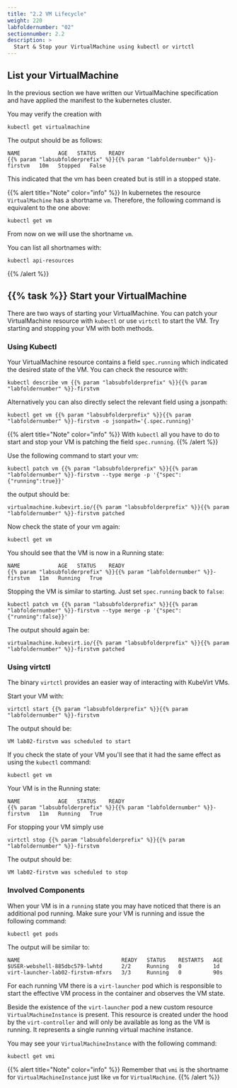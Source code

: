 ```yaml
---
title: "2.2 VM Lifecycle"
weight: 220
labfoldernumber: "02"
sectionnumber: 2.2
description: >
  Start & Stop your VirtualMachine using kubectl or virtctl
---
```



## List your VirtualMachine

In the previous section we have written our VirtualMachine specification and have applied the manifest to the kubernetes cluster.

You may verify the creation with

```shell
kubectl get virtualmachine
```

The output should be as follows:

```text
NAME            AGE   STATUS    READY
{{% param "labsubfolderprefix" %}}{{% param "labfoldernumber" %}}-firstvm   10m   Stopped   False
```

This indicated that the vm has been created but is still in a stopped state.

{{% alert title="Note" color="info" %}}
In kubernetes the resource `VirtualMachine` has a shortname `vm`. Therefore, the following command is equivalent to the one above:

```shell
kubectl get vm
```

From now on we will use the shortname `vm`. 

You can list all shortnames with:

```shell
kubectl api-resources
```
{{% /alert %}}


## {{% task %}} Start your VirtualMachine

There are two ways of starting your VirtualMachine. You can patch your VirtualMachine resource with `kubectl` or use `virtctl` to 
start the VM. Try starting and stopping your VM with both methods.


### Using Kubectl

Your VirtualMachine resource contains a field `spec.running` which indicated the desired state of the VM. You can check 
the resource with:

```shell
kubectl describe vm {{% param "labsubfolderprefix" %}}{{% param "labfoldernumber" %}}-firstvm
```

Alternatively you can also directly select the relevant field using a jsonpath:

```shell
kubectl get vm {{% param "labsubfolderprefix" %}}{{% param "labfoldernumber" %}}-firstvm -o jsonpath='{.spec.running}'
```

{{% alert title="Note" color="info" %}}
With `kubectl` all you have to do to start and stop your VM is patching the field `spec.running`. 
{{% /alert %}}

Use the following command to start your vm:

```shell
kubectl patch vm {{% param "labsubfolderprefix" %}}{{% param "labfoldernumber" %}}-firstvm --type merge -p '{"spec":{"running":true}}'
```

the output should be:

```shell
virtualmachine.kubevirt.io/{{% param "labsubfolderprefix" %}}{{% param "labfoldernumber" %}}-firstvm patched
```

Now check the state of your vm again:

```shell
kubectl get vm
```

You should see that the VM is now in a Running state:

```shell
NAME            AGE   STATUS    READY
{{% param "labsubfolderprefix" %}}{{% param "labfoldernumber" %}}-firstvm   11m   Running   True
```

Stopping the VM is similar to starting. Just set `spec.running` back to `false`:
```shell
kubectl patch vm {{% param "labsubfolderprefix" %}}{{% param "labfoldernumber" %}}-firstvm --type merge -p '{"spec":{"running":false}}'
```

The output should again be:

```shell
virtualmachine.kubevirt.io/{{% param "labsubfolderprefix" %}}{{% param "labfoldernumber" %}}-firstvm patched
```

### Using virtctl

The binary `virtctl` provides an easier way of interacting with KubeVirt VMs. 

Start your VM with:
```shell
virtctl start {{% param "labsubfolderprefix" %}}{{% param "labfoldernumber" %}}-firstvm
```

The output should be:

```shell
VM lab02-firstvm was scheduled to start
```

If you check the state of your VM you'll see that it had the same effect as using the `kubectl` command:

```shell
kubectl get vm
```

Your VM is in the Running state:

```shell
NAME            AGE   STATUS    READY
{{% param "labsubfolderprefix" %}}{{% param "labfoldernumber" %}}-firstvm   11m   Running   True
```

For stopping your VM simply use 
```shell
virtctl stop {{% param "labsubfolderprefix" %}}{{% param "labfoldernumber" %}}-firstvm
```

The output should be:

```shell
VM lab02-firstvm was scheduled to stop
```


### Involved Components

When your VM is in a `running` state you may have noticed that there is an additional pod running. Make sure your VM is 
running and issue the following command:

```shell
kubectl get pods
```

The output will be similar to:
```shell
NAME                                READY   STATUS    RESTARTS   AGE
$USER-webshell-885dbc579-lwhtd      2/2     Running   0          1d
virt-launcher-lab02-firstvm-mfxrs   3/3     Running   0          90s
```

For each running VM there is a `virt-launcher` pod which is responsible to start the effective VM process in the 
container and observes the VM state.

Beside the existence of the `virt-launcher` pod a new custom resource `VirtualMachineInstance` is present. This resource is 
created under the hood by the `virt-controller` and will only be available as long as the VM is running. It represents a 
single running virtual machine instance.

You may see your `VirtualMachineInstance` with the following command:

```shell
kubectl get vmi 
```

{{% alert title="Note" color="info" %}}
Remember that `vmi` is the shortname for `VirtualMachineInstance` just like `vm` for `VirtualMachine`.
{{% /alert %}}


